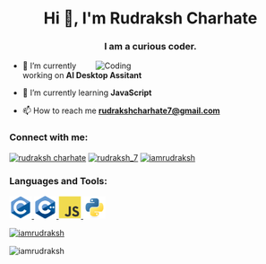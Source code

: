 <h1 align="center">Hi 👋, I'm Rudraksh Charhate</h1>
<h3 align="center">I am a curious coder.</h3>

<img align="right" alt="Coding" width="350" src="https://img.freepik.com/premium-vector/illustration-web-development-programmer-coding-website_746655-2851.jpg">

- 🔭 I’m currently working on **AI Desktop Assitant**

- 🌱 I’m currently learning **JavaScript**

- 📫 How to reach me **rudrakshcharhate7@gmail.com**

<h3 align="left">Connect with me:</h3>
<p align="left">
<a href="https://linkedin.com/in/rudraksh charhate" target="blank"><img align="center" src="https://raw.githubusercontent.com/rahuldkjain/github-profile-readme-generator/master/src/images/icons/Social/linked-in-alt.svg" alt="rudraksh charhate" height="30" width="40" /></a>
<a href="https://www.hackerrank.com/rudraksh_7" target="blank"><img align="center" src="https://raw.githubusercontent.com/rahuldkjain/github-profile-readme-generator/master/src/images/icons/Social/hackerrank.svg" alt="rudraksh_7" height="30" width="40" /></a>
<a href="https://www.leetcode.com/iamrudraksh" target="blank"><img align="center" src="https://raw.githubusercontent.com/rahuldkjain/github-profile-readme-generator/master/src/images/icons/Social/leet-code.svg" alt="iamrudraksh" height="30" width="40" /></a>
</p>

<h3 align="left">Languages and Tools:</h3>
<p align="left"> <a href="https://www.cprogramming.com/" target="_blank" rel="noreferrer"> <img src="https://raw.githubusercontent.com/devicons/devicon/master/icons/c/c-original.svg" alt="c" width="40" height="40"/> </a> <a href="https://www.w3schools.com/cpp/" target="_blank" rel="noreferrer"> <img src="https://raw.githubusercontent.com/devicons/devicon/master/icons/cplusplus/cplusplus-original.svg" alt="cplusplus" width="40" height="40"/> </a> <a href="https://developer.mozilla.org/en-US/docs/Web/JavaScript" target="_blank" rel="noreferrer"> <img src="https://raw.githubusercontent.com/devicons/devicon/master/icons/javascript/javascript-original.svg" alt="javascript" width="40" height="40"/> </a> <a href="https://www.python.org" target="_blank" rel="noreferrer"> <img src="https://raw.githubusercontent.com/devicons/devicon/master/icons/python/python-original.svg" alt="python" width="40" height="40"/> </a> </p>

<p align="left"> <a href="https://github.com/ryo-ma/github-profile-trophy"><img src="https://github-profile-trophy.vercel.app/?username=iamrudraksh" alt="iamrudraksh" /></a> </p>

<p><img align="center" src="https://github-readme-stats.vercel.app/api/top-langs?username=iamrudraksh&show_icons=true&locale=en&layout=compact" alt="iamrudraksh" /></p>
